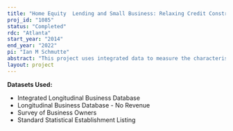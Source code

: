 ```yaml
---
title: "Home Equity  Lending and Small Business: Relaxing Credit Constraints in Texas"
proj_id: "1085"
status: "Completed"
rdc: "Atlanta"
start_year: "2014"
end_year: "2022"
pi: "Ian M Schmutte"
abstract: "This project uses integrated data to measure the characteristics and dynamics of small and non-employer businesses, and evaluates how well Census Bureau data products measure small business dynamics and the characteristics of small business owners. Home equity is an important source of capital for many small business ventures, but it is possible that the business activities of these marginal entrepreneurs are not well represented, or well measured in Census Bureau data. This research evaluates how measurement of small- and non-employer business characteristics and dynamics change with access to home equity. A change in Texas law provides a natural experiment to directly evaluate how well administrative and survey sources measure the characteristics and activity of business that rely on this form of financing. Economic growth may depend on the ability to convert personal property into liquid capital, but testing such a theory is difficult since it is hard to disentangle the effects of the ability to borrow from other institutional and economic variables. The Texas law change provides a unique opportunity to evaluate the effects of changing one feature of the bundle of property rights that attach to home ownership. Specifically, the research design uses the variation in access to home equity financing induced by the law change to identify its influence on the formation and growth of small and young businesses."
layout: project
---
```


**Datasets Used:**

  - Integrated Longitudinal Business Database 
  - Longitudinal Business Database - No Revenue 
  - Survey of Business Owners 
  - Standard Statistical Establishment Listing 

